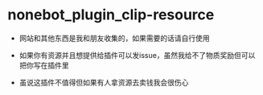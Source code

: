 # nonebot_plugin_clip-resource

- 网站和其他东西是我和朋友收集的，如果需要的话请自行使用
- 如果你有资源并且想提供给插件可以发issue，虽然我给不了物质奖励但可以把你写在插件里

- 虽说这插件不值得但如果有人拿资源去卖钱我会很伤心
